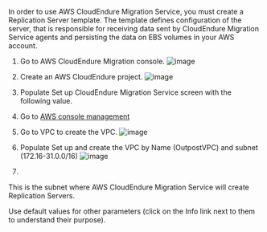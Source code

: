 In order to use AWS CloudEndure Migration Service, you must create a Replication Server template. The template defines configuration of the server, that is responsible for receiving data sent by CloudEndure Migration Service agents and persisting the data on EBS volumes in your AWS account.

1. Go to AWS CloudEndure Migration console.
![image](https://user-images.githubusercontent.com/86204106/224569044-2d66c2dd-48f5-4ec4-98ca-129bfcc9d6c4.png)

2. Create an AWS CloudEndure project.
![image](https://user-images.githubusercontent.com/86204106/224570266-1a6d9d4b-75d0-4815-a019-6143cd27d759.png)

3. Populate Set up CloudEndure Migration Service screen with the following value.

4. Go to [AWS console management](https://us-east-1.console.aws.amazon.com/)
5. Go to VPC to create the VPC.
![image](https://user-images.githubusercontent.com/86204106/224571573-3ffc3634-f938-434d-8cf7-82220fb89c45.png)

6. Populate Set up and create the VPC by Name (OutpostVPC) and subnet (172.16-31.0.0/16)
![image](https://user-images.githubusercontent.com/86204106/224571722-7e40650d-695a-4db4-bd32-a5bc653db040.png)

7.

This is the subnet where AWS CloudEndure Migration Service will create Replication Servers.

Use default values for other parameters (click on the Info link next to them to understand their purpose).
